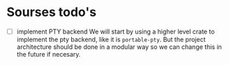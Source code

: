 # Sourses todo's

- [ ] implement PTY backend
    We will start by using a higher level crate to implement the pty backend,
    like it is `portable-pty`. But the project architecture should be done in
    a modular way so we can change this in the future if necesary.
